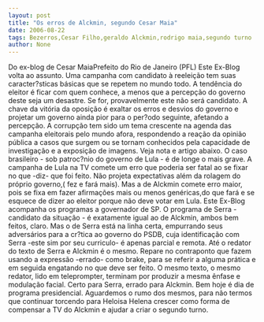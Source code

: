 ```yaml
---
layout: post
title: "Os erros de Alckmin, segundo Cesar Maia"
date: 2006-08-22
tags: Bezerros,Cesar Filho,geraldo Alckmin,rodrigo maia,segundo turno
author: None
---
```

Do ex-blog de Cesar MaiaPrefeito do Rio de Janeiro (PFL)
Este Ex-Blog volta ao assunto. Uma campanha com candidato à reeleição tem suas caracter?sticas básicas que se repetem no mundo todo. A tendência do eleitor é ficar com quem conhece, a menos que a percepção do governo deste seja um desastre. Se for, provavelmente este não será candidato. A chave da vitória da oposição é exaltar os erros e desvios do governo e projetar um governo ainda pior para o per?odo seguinte, afetando a percepção. A corrupção tem sido um tema crescente na agenda das campanha eleitorais pelo mundo afora, respondendo a reação da opinião pública a casos que surgem ou se tornam conhecidos pela capacidade de investigação e a exposição de imagens. Veja nota e artigo abaixo.
O caso brasileiro - sob patroc?nio do governo de Lula - é de longe o mais grave. A campanha de Lula na TV comete um erro que poderia ser fatal ao se fixar no que -diz- que foi feito. Não projeta expectativas além da rolagem do próprio governo,( fez e fará mais). Mas a de Alckmin comete erro maior, pois se fixa em fazer afirmações mais ou menos genéricas,do que fará e se esquece de dizer ao eleitor porque não deve votar em Lula.
Este Ex-Blog acompanha os programas a governador de SP. O programa de Serra - candidato da situação - é exatamente igual ao de Alckmin, ambos bem feitos, claro. Mas o de Serra está na linha certa, empurrando seus adversários para a cr?tica ao governo do PSDB, cuja identificação com Serra -este sim por seu curriculo- é apenas parcial e remota. Até o redator do texto de Serra e Alckmin é o mesmo. Repare no contraponto que fazem usando a expressão -errado- como brake, para se referir a alguma prática e em seguida engatando no que deve ser feito. O mesmo texto, o mesmo redator, lido em teleprompter, terminam por produzir a mesma ênfase e modulação facial. Certo para Serra, errado para Alckmin. 
Bem hoje é dia de programa presidencial. Aguardemos o rumo dos mesmos, para não termos que continuar torcendo para Heloisa Helena crescer como forma de compensar a TV do Alckmin e ajudar a criar o segundo turno. 